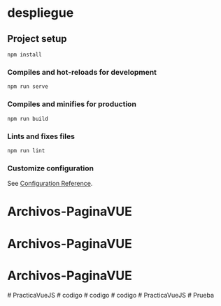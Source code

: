 # despliegue

## Project setup
```
npm install
```

### Compiles and hot-reloads for development
```
npm run serve
```

### Compiles and minifies for production
```
npm run build
```

### Lints and fixes files
```
npm run lint
```

### Customize configuration
See [Configuration Reference](https://cli.vuejs.org/config/).
# Archivos-PaginaVUE
# Archivos-PaginaVUE
# Archivos-PaginaVUE
#   P r a c t i c a V u e J S  
 #   c o d i g o  
 #   c o d i g o  
 #   c o d i g o  
 #   P r a c t i c a V u e J S  
 #   P r u e b a  
 